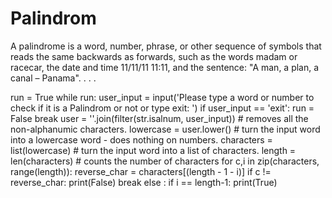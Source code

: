 # Palindrom
A palindrome is a word, number, phrase, or other sequence of symbols that reads the same backwards as forwards, such as the words madam or racecar, the date and time 11/11/11 11:11, and the sentence: "A man, a plan, a canal – Panama".
.
.
.


run = True
while run:
    user_input = input('Please type a word or number to check if it is a Palindrom or not or type exit: ')
    if user_input == 'exit':
        run = False
        break
    user = ''.join(filter(str.isalnum, user_input)) # removes all the non-alphanumic characters.
    lowercase = user.lower() # turn the input word into a lowercase word - does nothing on numbers.
    characters = list(lowercase) # turn the input word into a list of characters.
    length = len(characters) # counts the number of characters
    for c,i in zip(characters, range(length)):
        reverse_char = characters[(length - 1 - i)]
        if c != reverse_char:
            print(False)
            break
        else :
            if i == length-1:
                print(True)


